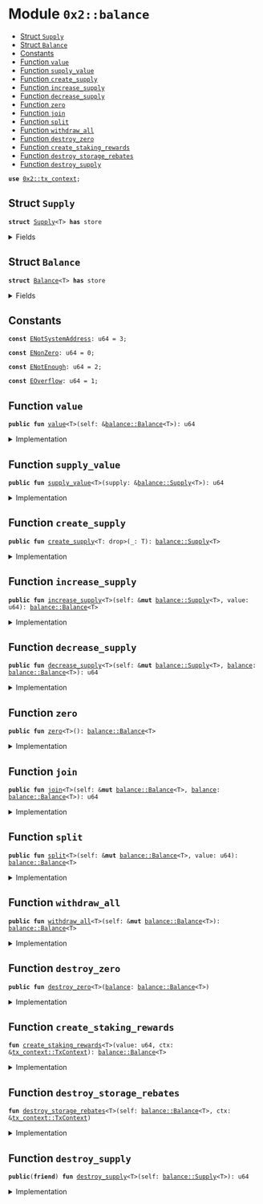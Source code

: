 
<a name="0x2_balance"></a>

# Module `0x2::balance`



-  [Struct `Supply`](#0x2_balance_Supply)
-  [Struct `Balance`](#0x2_balance_Balance)
-  [Constants](#@Constants_0)
-  [Function `value`](#0x2_balance_value)
-  [Function `supply_value`](#0x2_balance_supply_value)
-  [Function `create_supply`](#0x2_balance_create_supply)
-  [Function `increase_supply`](#0x2_balance_increase_supply)
-  [Function `decrease_supply`](#0x2_balance_decrease_supply)
-  [Function `zero`](#0x2_balance_zero)
-  [Function `join`](#0x2_balance_join)
-  [Function `split`](#0x2_balance_split)
-  [Function `withdraw_all`](#0x2_balance_withdraw_all)
-  [Function `destroy_zero`](#0x2_balance_destroy_zero)
-  [Function `create_staking_rewards`](#0x2_balance_create_staking_rewards)
-  [Function `destroy_storage_rebates`](#0x2_balance_destroy_storage_rebates)
-  [Function `destroy_supply`](#0x2_balance_destroy_supply)


<pre><code><b>use</b> <a href="../../dependencies/sui-framework/tx_context.md#0x2_tx_context">0x2::tx_context</a>;
</code></pre>



<a name="0x2_balance_Supply"></a>

## Struct `Supply`



<pre><code><b>struct</b> <a href="../../dependencies/sui-framework/balance.md#0x2_balance_Supply">Supply</a>&lt;T&gt; <b>has</b> store
</code></pre>



<details>
<summary>Fields</summary>


<dl>
<dt>
<code>value: u64</code>
</dt>
<dd>

</dd>
</dl>


</details>

<a name="0x2_balance_Balance"></a>

## Struct `Balance`



<pre><code><b>struct</b> <a href="../../dependencies/sui-framework/balance.md#0x2_balance_Balance">Balance</a>&lt;T&gt; <b>has</b> store
</code></pre>



<details>
<summary>Fields</summary>


<dl>
<dt>
<code>value: u64</code>
</dt>
<dd>

</dd>
</dl>


</details>

<a name="@Constants_0"></a>

## Constants


<a name="0x2_balance_ENotSystemAddress"></a>



<pre><code><b>const</b> <a href="../../dependencies/sui-framework/balance.md#0x2_balance_ENotSystemAddress">ENotSystemAddress</a>: u64 = 3;
</code></pre>



<a name="0x2_balance_ENonZero"></a>



<pre><code><b>const</b> <a href="../../dependencies/sui-framework/balance.md#0x2_balance_ENonZero">ENonZero</a>: u64 = 0;
</code></pre>



<a name="0x2_balance_ENotEnough"></a>



<pre><code><b>const</b> <a href="../../dependencies/sui-framework/balance.md#0x2_balance_ENotEnough">ENotEnough</a>: u64 = 2;
</code></pre>



<a name="0x2_balance_EOverflow"></a>



<pre><code><b>const</b> <a href="../../dependencies/sui-framework/balance.md#0x2_balance_EOverflow">EOverflow</a>: u64 = 1;
</code></pre>



<a name="0x2_balance_value"></a>

## Function `value`



<pre><code><b>public</b> <b>fun</b> <a href="../../dependencies/sui-framework/balance.md#0x2_balance_value">value</a>&lt;T&gt;(self: &<a href="../../dependencies/sui-framework/balance.md#0x2_balance_Balance">balance::Balance</a>&lt;T&gt;): u64
</code></pre>



<details>
<summary>Implementation</summary>


<pre><code><b>public</b> <b>fun</b> <a href="../../dependencies/sui-framework/balance.md#0x2_balance_value">value</a>&lt;T&gt;(self: &<a href="../../dependencies/sui-framework/balance.md#0x2_balance_Balance">Balance</a>&lt;T&gt;): u64 {
    self.value
}
</code></pre>



</details>

<a name="0x2_balance_supply_value"></a>

## Function `supply_value`



<pre><code><b>public</b> <b>fun</b> <a href="../../dependencies/sui-framework/balance.md#0x2_balance_supply_value">supply_value</a>&lt;T&gt;(supply: &<a href="../../dependencies/sui-framework/balance.md#0x2_balance_Supply">balance::Supply</a>&lt;T&gt;): u64
</code></pre>



<details>
<summary>Implementation</summary>


<pre><code><b>public</b> <b>fun</b> <a href="../../dependencies/sui-framework/balance.md#0x2_balance_supply_value">supply_value</a>&lt;T&gt;(supply: &<a href="../../dependencies/sui-framework/balance.md#0x2_balance_Supply">Supply</a>&lt;T&gt;): u64 {
    supply.value
}
</code></pre>



</details>

<a name="0x2_balance_create_supply"></a>

## Function `create_supply`



<pre><code><b>public</b> <b>fun</b> <a href="../../dependencies/sui-framework/balance.md#0x2_balance_create_supply">create_supply</a>&lt;T: drop&gt;(_: T): <a href="../../dependencies/sui-framework/balance.md#0x2_balance_Supply">balance::Supply</a>&lt;T&gt;
</code></pre>



<details>
<summary>Implementation</summary>


<pre><code><b>public</b> <b>fun</b> <a href="../../dependencies/sui-framework/balance.md#0x2_balance_create_supply">create_supply</a>&lt;T: drop&gt;(_: T): <a href="../../dependencies/sui-framework/balance.md#0x2_balance_Supply">Supply</a>&lt;T&gt; {
    <a href="../../dependencies/sui-framework/balance.md#0x2_balance_Supply">Supply</a> { value: 0 }
}
</code></pre>



</details>

<a name="0x2_balance_increase_supply"></a>

## Function `increase_supply`



<pre><code><b>public</b> <b>fun</b> <a href="../../dependencies/sui-framework/balance.md#0x2_balance_increase_supply">increase_supply</a>&lt;T&gt;(self: &<b>mut</b> <a href="../../dependencies/sui-framework/balance.md#0x2_balance_Supply">balance::Supply</a>&lt;T&gt;, value: u64): <a href="../../dependencies/sui-framework/balance.md#0x2_balance_Balance">balance::Balance</a>&lt;T&gt;
</code></pre>



<details>
<summary>Implementation</summary>


<pre><code><b>public</b> <b>fun</b> <a href="../../dependencies/sui-framework/balance.md#0x2_balance_increase_supply">increase_supply</a>&lt;T&gt;(self: &<b>mut</b> <a href="../../dependencies/sui-framework/balance.md#0x2_balance_Supply">Supply</a>&lt;T&gt;, value: u64): <a href="../../dependencies/sui-framework/balance.md#0x2_balance_Balance">Balance</a>&lt;T&gt; {
    <b>assert</b>!(<a href="../../dependencies/sui-framework/balance.md#0x2_balance_value">value</a> &lt; (18446744073709551615u64 - self.value), <a href="../../dependencies/sui-framework/balance.md#0x2_balance_EOverflow">EOverflow</a>);
    self.value = self.value + value;
    <a href="../../dependencies/sui-framework/balance.md#0x2_balance_Balance">Balance</a> { value }
}
</code></pre>



</details>

<a name="0x2_balance_decrease_supply"></a>

## Function `decrease_supply`



<pre><code><b>public</b> <b>fun</b> <a href="../../dependencies/sui-framework/balance.md#0x2_balance_decrease_supply">decrease_supply</a>&lt;T&gt;(self: &<b>mut</b> <a href="../../dependencies/sui-framework/balance.md#0x2_balance_Supply">balance::Supply</a>&lt;T&gt;, <a href="../../dependencies/sui-framework/balance.md#0x2_balance">balance</a>: <a href="../../dependencies/sui-framework/balance.md#0x2_balance_Balance">balance::Balance</a>&lt;T&gt;): u64
</code></pre>



<details>
<summary>Implementation</summary>


<pre><code><b>public</b> <b>fun</b> <a href="../../dependencies/sui-framework/balance.md#0x2_balance_decrease_supply">decrease_supply</a>&lt;T&gt;(self: &<b>mut</b> <a href="../../dependencies/sui-framework/balance.md#0x2_balance_Supply">Supply</a>&lt;T&gt;, <a href="../../dependencies/sui-framework/balance.md#0x2_balance">balance</a>: <a href="../../dependencies/sui-framework/balance.md#0x2_balance_Balance">Balance</a>&lt;T&gt;): u64 {
    <b>let</b> <a href="../../dependencies/sui-framework/balance.md#0x2_balance_Balance">Balance</a> { value } = <a href="../../dependencies/sui-framework/balance.md#0x2_balance">balance</a>;
    <b>assert</b>!(self.value &gt;= value, <a href="../../dependencies/sui-framework/balance.md#0x2_balance_EOverflow">EOverflow</a>);
    self.value = self.value - value;
    value
}
</code></pre>



</details>

<a name="0x2_balance_zero"></a>

## Function `zero`



<pre><code><b>public</b> <b>fun</b> <a href="../../dependencies/sui-framework/balance.md#0x2_balance_zero">zero</a>&lt;T&gt;(): <a href="../../dependencies/sui-framework/balance.md#0x2_balance_Balance">balance::Balance</a>&lt;T&gt;
</code></pre>



<details>
<summary>Implementation</summary>


<pre><code><b>public</b> <b>fun</b> <a href="../../dependencies/sui-framework/balance.md#0x2_balance_zero">zero</a>&lt;T&gt;(): <a href="../../dependencies/sui-framework/balance.md#0x2_balance_Balance">Balance</a>&lt;T&gt; {
    <a href="../../dependencies/sui-framework/balance.md#0x2_balance_Balance">Balance</a> { value: 0 }
}
</code></pre>



</details>

<a name="0x2_balance_join"></a>

## Function `join`



<pre><code><b>public</b> <b>fun</b> <a href="../../dependencies/sui-framework/balance.md#0x2_balance_join">join</a>&lt;T&gt;(self: &<b>mut</b> <a href="../../dependencies/sui-framework/balance.md#0x2_balance_Balance">balance::Balance</a>&lt;T&gt;, <a href="../../dependencies/sui-framework/balance.md#0x2_balance">balance</a>: <a href="../../dependencies/sui-framework/balance.md#0x2_balance_Balance">balance::Balance</a>&lt;T&gt;): u64
</code></pre>



<details>
<summary>Implementation</summary>


<pre><code><b>public</b> <b>fun</b> <a href="../../dependencies/sui-framework/balance.md#0x2_balance_join">join</a>&lt;T&gt;(self: &<b>mut</b> <a href="../../dependencies/sui-framework/balance.md#0x2_balance_Balance">Balance</a>&lt;T&gt;, <a href="../../dependencies/sui-framework/balance.md#0x2_balance">balance</a>: <a href="../../dependencies/sui-framework/balance.md#0x2_balance_Balance">Balance</a>&lt;T&gt;): u64 {
    <b>let</b> <a href="../../dependencies/sui-framework/balance.md#0x2_balance_Balance">Balance</a> { value } = <a href="../../dependencies/sui-framework/balance.md#0x2_balance">balance</a>;
    self.value = self.value + value;
    self.value
}
</code></pre>



</details>

<a name="0x2_balance_split"></a>

## Function `split`



<pre><code><b>public</b> <b>fun</b> <a href="../../dependencies/sui-framework/balance.md#0x2_balance_split">split</a>&lt;T&gt;(self: &<b>mut</b> <a href="../../dependencies/sui-framework/balance.md#0x2_balance_Balance">balance::Balance</a>&lt;T&gt;, value: u64): <a href="../../dependencies/sui-framework/balance.md#0x2_balance_Balance">balance::Balance</a>&lt;T&gt;
</code></pre>



<details>
<summary>Implementation</summary>


<pre><code><b>public</b> <b>fun</b> <a href="../../dependencies/sui-framework/balance.md#0x2_balance_split">split</a>&lt;T&gt;(self: &<b>mut</b> <a href="../../dependencies/sui-framework/balance.md#0x2_balance_Balance">Balance</a>&lt;T&gt;, value: u64): <a href="../../dependencies/sui-framework/balance.md#0x2_balance_Balance">Balance</a>&lt;T&gt; {
    <b>assert</b>!(self.value &gt;= value, <a href="../../dependencies/sui-framework/balance.md#0x2_balance_ENotEnough">ENotEnough</a>);
    self.value = self.value - value;
    <a href="../../dependencies/sui-framework/balance.md#0x2_balance_Balance">Balance</a> { value }
}
</code></pre>



</details>

<a name="0x2_balance_withdraw_all"></a>

## Function `withdraw_all`



<pre><code><b>public</b> <b>fun</b> <a href="../../dependencies/sui-framework/balance.md#0x2_balance_withdraw_all">withdraw_all</a>&lt;T&gt;(self: &<b>mut</b> <a href="../../dependencies/sui-framework/balance.md#0x2_balance_Balance">balance::Balance</a>&lt;T&gt;): <a href="../../dependencies/sui-framework/balance.md#0x2_balance_Balance">balance::Balance</a>&lt;T&gt;
</code></pre>



<details>
<summary>Implementation</summary>


<pre><code><b>public</b> <b>fun</b> <a href="../../dependencies/sui-framework/balance.md#0x2_balance_withdraw_all">withdraw_all</a>&lt;T&gt;(self: &<b>mut</b> <a href="../../dependencies/sui-framework/balance.md#0x2_balance_Balance">Balance</a>&lt;T&gt;): <a href="../../dependencies/sui-framework/balance.md#0x2_balance_Balance">Balance</a>&lt;T&gt; {
    <b>let</b> value = self.value;
    <a href="../../dependencies/sui-framework/balance.md#0x2_balance_split">split</a>(self, value)
}
</code></pre>



</details>

<a name="0x2_balance_destroy_zero"></a>

## Function `destroy_zero`



<pre><code><b>public</b> <b>fun</b> <a href="../../dependencies/sui-framework/balance.md#0x2_balance_destroy_zero">destroy_zero</a>&lt;T&gt;(<a href="../../dependencies/sui-framework/balance.md#0x2_balance">balance</a>: <a href="../../dependencies/sui-framework/balance.md#0x2_balance_Balance">balance::Balance</a>&lt;T&gt;)
</code></pre>



<details>
<summary>Implementation</summary>


<pre><code><b>public</b> <b>fun</b> <a href="../../dependencies/sui-framework/balance.md#0x2_balance_destroy_zero">destroy_zero</a>&lt;T&gt;(<a href="../../dependencies/sui-framework/balance.md#0x2_balance">balance</a>: <a href="../../dependencies/sui-framework/balance.md#0x2_balance_Balance">Balance</a>&lt;T&gt;) {
    <b>assert</b>!(<a href="../../dependencies/sui-framework/balance.md#0x2_balance">balance</a>.value == 0, <a href="../../dependencies/sui-framework/balance.md#0x2_balance_ENonZero">ENonZero</a>);
    <b>let</b> <a href="../../dependencies/sui-framework/balance.md#0x2_balance_Balance">Balance</a> { value: _ } = <a href="../../dependencies/sui-framework/balance.md#0x2_balance">balance</a>;
}
</code></pre>



</details>

<a name="0x2_balance_create_staking_rewards"></a>

## Function `create_staking_rewards`



<pre><code><b>fun</b> <a href="../../dependencies/sui-framework/balance.md#0x2_balance_create_staking_rewards">create_staking_rewards</a>&lt;T&gt;(value: u64, ctx: &<a href="../../dependencies/sui-framework/tx_context.md#0x2_tx_context_TxContext">tx_context::TxContext</a>): <a href="../../dependencies/sui-framework/balance.md#0x2_balance_Balance">balance::Balance</a>&lt;T&gt;
</code></pre>



<details>
<summary>Implementation</summary>


<pre><code><b>fun</b> <a href="../../dependencies/sui-framework/balance.md#0x2_balance_create_staking_rewards">create_staking_rewards</a>&lt;T&gt;(value: u64, ctx: &TxContext): <a href="../../dependencies/sui-framework/balance.md#0x2_balance_Balance">Balance</a>&lt;T&gt; {
    <b>assert</b>!(<a href="../../dependencies/sui-framework/tx_context.md#0x2_tx_context_sender">tx_context::sender</a>(ctx) == @0x0, <a href="../../dependencies/sui-framework/balance.md#0x2_balance_ENotSystemAddress">ENotSystemAddress</a>);
    <a href="../../dependencies/sui-framework/balance.md#0x2_balance_Balance">Balance</a> { value }
}
</code></pre>



</details>

<a name="0x2_balance_destroy_storage_rebates"></a>

## Function `destroy_storage_rebates`



<pre><code><b>fun</b> <a href="../../dependencies/sui-framework/balance.md#0x2_balance_destroy_storage_rebates">destroy_storage_rebates</a>&lt;T&gt;(self: <a href="../../dependencies/sui-framework/balance.md#0x2_balance_Balance">balance::Balance</a>&lt;T&gt;, ctx: &<a href="../../dependencies/sui-framework/tx_context.md#0x2_tx_context_TxContext">tx_context::TxContext</a>)
</code></pre>



<details>
<summary>Implementation</summary>


<pre><code><b>fun</b> <a href="../../dependencies/sui-framework/balance.md#0x2_balance_destroy_storage_rebates">destroy_storage_rebates</a>&lt;T&gt;(self: <a href="../../dependencies/sui-framework/balance.md#0x2_balance_Balance">Balance</a>&lt;T&gt;, ctx: &TxContext) {
    <b>assert</b>!(<a href="../../dependencies/sui-framework/tx_context.md#0x2_tx_context_sender">tx_context::sender</a>(ctx) == @0x0, <a href="../../dependencies/sui-framework/balance.md#0x2_balance_ENotSystemAddress">ENotSystemAddress</a>);
    <b>let</b> <a href="../../dependencies/sui-framework/balance.md#0x2_balance_Balance">Balance</a> { value: _ } = self;
}
</code></pre>



</details>

<a name="0x2_balance_destroy_supply"></a>

## Function `destroy_supply`



<pre><code><b>public</b>(<b>friend</b>) <b>fun</b> <a href="../../dependencies/sui-framework/balance.md#0x2_balance_destroy_supply">destroy_supply</a>&lt;T&gt;(self: <a href="../../dependencies/sui-framework/balance.md#0x2_balance_Supply">balance::Supply</a>&lt;T&gt;): u64
</code></pre>



<details>
<summary>Implementation</summary>


<pre><code><b>public</b>(<b>friend</b>) <b>fun</b> <a href="../../dependencies/sui-framework/balance.md#0x2_balance_destroy_supply">destroy_supply</a>&lt;T&gt;(self: <a href="../../dependencies/sui-framework/balance.md#0x2_balance_Supply">Supply</a>&lt;T&gt;): u64 {
    <b>let</b> <a href="../../dependencies/sui-framework/balance.md#0x2_balance_Supply">Supply</a> { value } = self;
    value
}
</code></pre>



</details>
